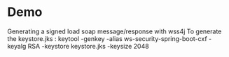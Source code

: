 # Demo
Generating a signed load soap message/response with wss4j
To generate the keystore.jks : 
keytool -genkey -alias ws-security-spring-boot-cxf -keyalg RSA -keystore keystore.jks -keysize 2048
